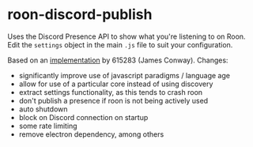 # roon-discord-publish
Uses the Discord Presence API to show what you're listening to on Roon. Edit the `settings` object in the main `.js` file to suit your configuration.

Based on an [implementation](https://github.com/jamesxsc/roon-discord-rp) by 615283 (James Conway). Changes:
- significantly improve use of javascript paradigms / language age
- allow for use of a particular core instead of using discovery
- extract settings functionality, as this tends to crash roon
- don't publish a presence if roon is not being actively used
- auto shutdown
- block on Discord connection on startup
- some rate limiting
- remove electron dependency, among others
